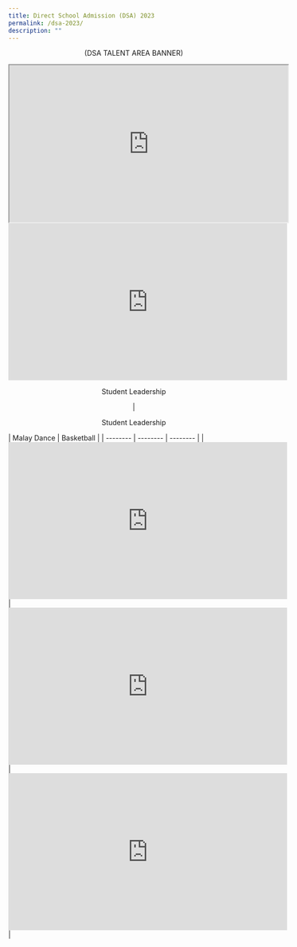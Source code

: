 ```yaml
---
title: Direct School Admission (DSA) 2023
permalink: /dsa-2023/
description: ""
---
```

(DSA TALENT AREA BANNER)

<iframe width="560" height="315" src="https://www.youtube.com/embed/VDS5KNyGbaI"></iframe>

<iframe width="560" height="315" src="https://www.youtube.com/embed/VDS5KNyGbaI" title="YouTube video player" frameborder="0" allow="accelerometer; autoplay; clipboard-write; encrypted-media; gyroscope; picture-in-picture; web-share" allowfullscreen></iframe>
<html>
<head>
<style>
p {text-align: center;}
</style>
</head>
<body>
<p>Student Leadership</p>
</body>
</html>

| <html>
<head>
<style>
p {text-align: center;}
</style>
</head>
<body>
<p>Student Leadership</p>
</body>
</html> | Malay Dance | Basketball |
| -------- | -------- | -------- |
| <iframe width="560" height="315" src="https://www.youtube.com/embed/18PJOpt-bxk" title="YouTube video player" frameborder="0" allow="accelerometer; autoplay; clipboard-write; encrypted-media; gyroscope; picture-in-picture; web-share" allowfullscreen></iframe>     | <iframe width="560" height="315" src="https://www.youtube.com/embed/VVhZRpTNxN0" title="YouTube video player" frameborder="0" allow="accelerometer; autoplay; clipboard-write; encrypted-media; gyroscope; picture-in-picture; web-share" allowfullscreen></iframe>      | <iframe width="560" height="315" src="https://www.youtube.com/embed/pzEQJ0he4TM" title="YouTube video player" frameborder="0" allow="accelerometer; autoplay; clipboard-write; encrypted-media; gyroscope; picture-in-picture; web-share" allowfullscreen></iframe>     |